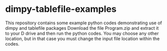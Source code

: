 # dimpy-tablefile-examples
This repository contains some example python codes demonstrating use of dimpy and tablefile packages
Download the file Program.zip and extract it to your D drive and then run the python codes.
You may choose any other location, but in that case you must change the input file location within the codes. 
